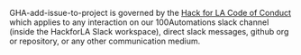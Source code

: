 GHA-add-issue-to-project is governed by the [Hack for LA Code of Conduct](https://github.com/hackforla/codeofconduct/blob/master/README.md) which applies to any interaction on our 100Automations slack channel (inside the HackforLA Slack workspace), direct slack messages, github org or repository, or any other communication medium.

